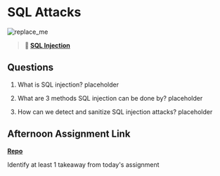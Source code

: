 # SQL Attacks

![replace_me](https://codeworks.blob.core.windows.net/public/assets/img/illustrations/placeholder.svg)

> **📖 [SQL Injection](https://codeworksacademy.com/fs-student-guide/resources/wk11/03-SQL-Injection)**

## Questions

1. What is SQL injection?
placeholder

2. What are 3 methods SQL injection can be done by?
placeholder

3. How can we detect and sanitize SQL injection attacks?
placeholder

## Afternoon Assignment Link

**[Repo](https://github.com/AndrewLaRue/<ASSIGNMENT_REPO>)**

Identify at least 1 takeaway from today's assignment
